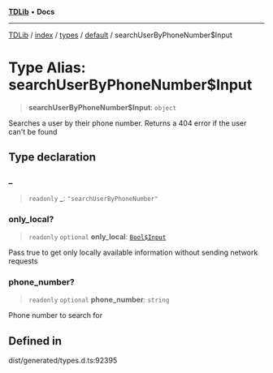 [**TDLib**](../../../../../../README.md) • **Docs**

***

[TDLib](../../../../../../modules.md) / [index](../../../../../README.md) / [types](../../../README.md) / [default](../README.md) / searchUserByPhoneNumber$Input

# Type Alias: searchUserByPhoneNumber$Input

> **searchUserByPhoneNumber$Input**: `object`

Searches a user by their phone number. Returns a 404 error if the user can't be found

## Type declaration

### \_

> `readonly` **\_**: `"searchUserByPhoneNumber"`

### only\_local?

> `readonly` `optional` **only\_local**: [`Bool$Input`](Bool$Input.md)

Pass true to get only locally available information without sending network requests

### phone\_number?

> `readonly` `optional` **phone\_number**: `string`

Phone number to search for

## Defined in

dist/generated/types.d.ts:92395
